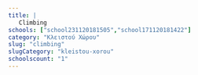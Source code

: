 ```yaml
---
title: |
   Climbing
schools: ["school231120181505","school171120181422"]
category: "Κλειστού Χώρου"
slug: "climbing"
slugCategory: "kleistou-xorou"
schoolscount: "1"
---
```


